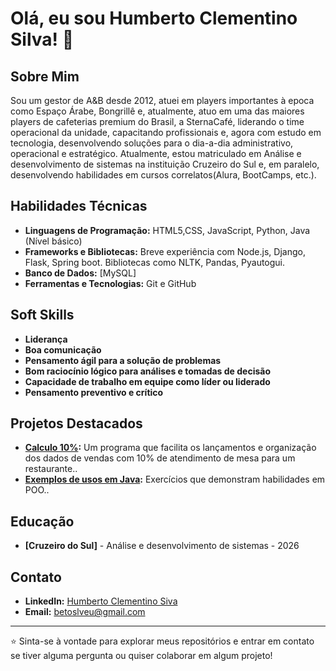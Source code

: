 # Olá, eu sou Humberto Clementino Silva! 👋

## Sobre Mim

Sou um gestor de A&B desde 2012, atuei em players importantes à epoca como Espaço Árabe, Bongrillê e, atualmente, atuo em uma das maiores players de cafeterias premium do Brasil,
a SternaCafé, liderando o time operacional da unidade, capacitando profissionais e, agora com estudo em tecnologia, desenvolvendo soluções para o dia-a-dia administrativo, operacional e
estratégico.
Atualmente, estou matriculado em Análise e desenvolvimento de sistemas na instituição Cruzeiro do Sul e, em paralelo, desenvolvendo habilidades em cursos correlatos(Alura, BootCamps, etc.).

## Habilidades Técnicas

- **Linguagens de Programação:** HTML5,CSS, JavaScript, Python, Java (Nível básico)
- **Frameworks e Bibliotecas:** Breve experiência com Node.js, Django, Flask, Spring boot. Bibliotecas como NLTK, Pandas, Pyautogui.
- **Banco de Dados:** [MySQL]
- **Ferramentas e Tecnologias:** Git e GitHub

## Soft Skills

- **Liderança**
- **Boa comunicação**
- **Pensamento ágil para a solução de problemas**
- **Bom raciocínio lógico para análises e tomadas de decisão**
- **Capacidade de trabalho em equipe como líder ou liderado**
- **Pensamento preventivo e crítico**
  

## Projetos Destacados

- **[Calculo 10%](https://github.com/HumbertoCSilva/calculo10-):** Um programa que facilita os lançamentos e organização dos dados de vendas com 10% de atendimento de mesa para um restaurante..
- **[Exemplos de usos em Java](https://github.com/HumbertoCSilva/ExerciciosGettersSetters):** Exercícios que demonstram habilidades em POO..

## Educação

- **[Cruzeiro do Sul]** - Análise e desenvolvimento de sistemas - 2026

## Contato

- **LinkedIn:** [Humberto Clementino Siva](https://www.linkedin.com/in/humberto-clementino?utm_source=share&utm_campaign=share_via&utm_content=profile&utm_medium=android_app)
- **Email:** betoslveu@gmail.com


---

⭐️ Sinta-se à vontade para explorar meus repositórios e entrar em contato se tiver alguma pergunta ou quiser colaborar em algum projeto!
